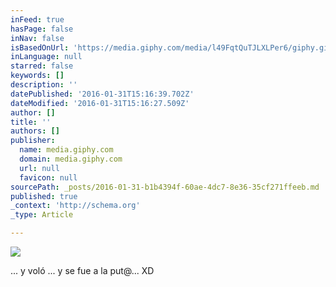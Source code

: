 ```yaml
---
inFeed: true
hasPage: false
inNav: false
isBasedOnUrl: 'https://media.giphy.com/media/l49FqtQuTJLXLPer6/giphy.gif'
inLanguage: null
starred: false
keywords: []
description: ''
datePublished: '2016-01-31T15:16:39.702Z'
dateModified: '2016-01-31T15:16:27.509Z'
author: []
title: ''
authors: []
publisher:
  name: media.giphy.com
  domain: media.giphy.com
  url: null
  favicon: null
sourcePath: _posts/2016-01-31-b1b4394f-60ae-4dc7-8e36-35cf271ffeeb.md
published: true
_context: 'http://schema.org'
_type: Article

---
```

![](https://media.giphy.com/media/l49FqtQuTJLXLPer6/giphy.gif)

... y voló ... y se fue a la put@... XD